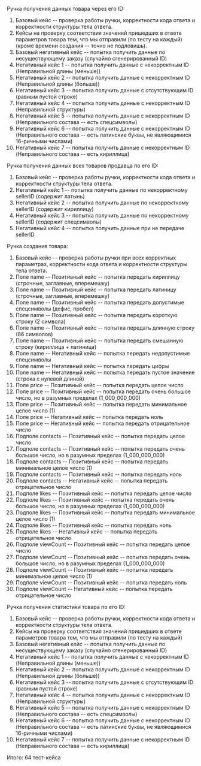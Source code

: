 Ручка получения данных товара через его ID:
1. Базовый кейс -- проверка работы ручки, корректности кода ответа и корректности структуры тела ответа.
2. Кейсы на проверку соответствия значений пришедших в ответе параметров товара тем, что мы отправили (по тесту на каждый)(кроме времени создания -- точно не подловишь).
3. Базовый негативный кейс -- попытка получить данные по несуществующему заказу (случайно сгенерированный ID)
4. Негативный кейс 1 -- попытка получить данные с некорректным ID (Неправильной длины (меньше))
5. Негативный кейс 2 -- попытка получить данные с некорректным ID (Неправильной длины (больше))
6. Негативный кейс 3 -- попытка получить данные с отсутствующим ID (равным пустой строке)
7. Негативный кейс 4 -- попытка получить данные с некорректным ID (Неправильной структуры)
8. Негативный кейс 5 -- попытка получить данные с некорректным ID (Неправильного состава -- есть спецсимволы)
9. Негативный кейс 6 -- попытка получить данные с некорректным ID (Неправильного состава -- есть латинские буквы, не являющимися 16-ричными числами)
10. Негативный кейс 7 -- попытка получить данные с некорректным ID (Неправильного состава -- есть кириллица)


Ручка получения данных всех товаров продавца по его ID:
1. Базовый кейс -- проверка работы ручки, корректности кода ответа и корректности структуры тела ответа.
2. Негативный кейс 1 -- попытка получить данные по некорректному sellerID (содержит латынь)
3. Негативный кейс 2 -- попытка получить данные по некорректному sellerID (содержит кириллицу)
4. Негативный кейс 3 -- попытка получить данные по некорректному sellerID (содержит спецсимволы)
5. Негативный кейс 4 -- попытка получить данные при не передаче sellerID


Ручка создания товара:
1. Базовый кейс -- проверка работы ручки при всех корректных параметрах, корректности кода ответа и корректности структуры тела ответа.
2. Поле name -- Позитивный кейс -- попытка передать кириллицу (строчные, заглавные, вперемешку)
3. Поле name -- Позитивный кейс -- попытка передать латиницу (строчные, заглавные, вперемешку)
4. Поле name -- Позитивный кейс -- попытка передать допустимые спецсимволы (дефис, пробел)
5. Поле name -- Позитивный кейс -- попытка передать короткую строку (2 символа)
6. Поле name -- Позитивный кейс -- попытка передать длинную строку (86 символов)
7. Поле name -- Позитивный кейс -- попытка передать смешанную строку (кириллица + латиница)
8. Поле name -- Негативный кейс -- попытка передать недопустимые спецсимволы
9. Поле name -- Негативный кейс -- попытка передать цифры
10. Поле name -- Негативный кейс -- попытка передать пустое значение (строка с нулевой длиной)
11. Поле price -- Позитивный кейс -- попытка передать целое число
12. Поле price -- Позитивный кейс -- попытка передать очень большое число, но в разумных пределах (1_000_000_000)
13. Поле price -- Позитивный кейс -- попытка передать минимальное целое число (1)
14. Поле price -- Негативный кейс -- попытка передать ноль
15. Поле price -- Негативный кейс -- попытка передать отрицательное число
16. Подполе contacts -- Позитивный кейс -- попытка передать целое число 
17. Подполе contacts -- Позитивный кейс -- попытка передать очень большое число, но в разумных пределах (1_000_000_000)
18. Подполе contacts -- Позитивный кейс -- попытка передать минимальное целое число (1)
19. Подполе contacts -- Позитивный кейс -- попытка передать ноль
20. Подполе contacts -- Негативный кейс -- попытка передать отрицательное число
21. Подполе likes -- Позитивный кейс -- попытка передать целое число
22. Подполе likes -- Позитивный кейс -- попытка передать очень большое число, но в разумных пределах (1_000_000_000)
23. Подполе likes -- Позитивный кейс -- попытка передать минимальное целое число (1)
24. Подполе likes -- Позитивный кейс -- попытка передать ноль
25. Подполе likes -- Негативный кейс -- попытка передать отрицательное число
26. Подполе viewCount -- Позитивный кейс -- попытка передать целое число
27. Подполе viewCount -- Позитивный кейс -- попытка передать очень большое число, но в разумных пределах (1_000_000_000)
28. Подполе viewCount -- Позитивный кейс -- попытка передать минимальное целое число (1)
29. Подполе viewCount -- Позитивный кейс -- попытка передать ноль
30. Подполе viewCount -- Негативный кейс -- попытка передать отрицательное число


Ручка получения статистики товара по его ID:
1. Базовый кейс -- проверка работы ручки, корректности кода ответа и корректности структуры тела ответа.
2. Кейсы на проверку соответствия значений пришедших в ответе параметров товара тем, что мы отправили (по тесту на каждый)
3. Базовый негативный кейс -- попытка получить данные по несуществующему заказу (случайно сгенерированный ID)
4. Негативный кейс 1 -- попытка получить данные с некорректным ID (Неправильной длины (меньше))
5. Негативный кейс 2 -- попытка получить данные с некорректным ID (Неправильной длины (больше))
6. Негативный кейс 3 -- попытка получить данные с отсутствующим ID (равным пустой строке)
7. Негативный кейс 4 -- попытка получить данные с некорректным ID (Неправильной структуры)
8. Негативный кейс 5 -- попытка получить данные с некорректным ID (Неправильного состава -- есть спецсимволы)
9. Негативный кейс 6 -- попытка получить данные с некорректным ID (Неправильного состава -- есть латинские буквы, не являющимися 16-ричными числами)
10. Негативный кейс 7 -- попытка получить данные с некорректным ID (Неправильного состава -- есть кириллица)

Итого: 64 тест-кейса